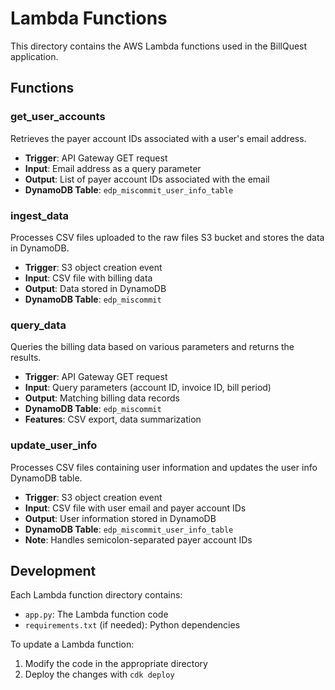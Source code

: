 # Lambda Functions

This directory contains the AWS Lambda functions used in the BillQuest application.

## Functions

### get_user_accounts

Retrieves the payer account IDs associated with a user's email address.

- **Trigger**: API Gateway GET request
- **Input**: Email address as a query parameter
- **Output**: List of payer account IDs associated with the email
- **DynamoDB Table**: `edp_miscommit_user_info_table`

### ingest_data

Processes CSV files uploaded to the raw files S3 bucket and stores the data in DynamoDB.

- **Trigger**: S3 object creation event
- **Input**: CSV file with billing data
- **Output**: Data stored in DynamoDB
- **DynamoDB Table**: `edp_miscommit`

### query_data

Queries the billing data based on various parameters and returns the results.

- **Trigger**: API Gateway GET request
- **Input**: Query parameters (account ID, invoice ID, bill period)
- **Output**: Matching billing data records
- **DynamoDB Table**: `edp_miscommit`
- **Features**: CSV export, data summarization

### update_user_info

Processes CSV files containing user information and updates the user info DynamoDB table.

- **Trigger**: S3 object creation event
- **Input**: CSV file with user email and payer account IDs
- **Output**: User information stored in DynamoDB
- **DynamoDB Table**: `edp_miscommit_user_info_table`
- **Note**: Handles semicolon-separated payer account IDs

## Development

Each Lambda function directory contains:

- `app.py`: The Lambda function code
- `requirements.txt` (if needed): Python dependencies

To update a Lambda function:

1. Modify the code in the appropriate directory
2. Deploy the changes with `cdk deploy`